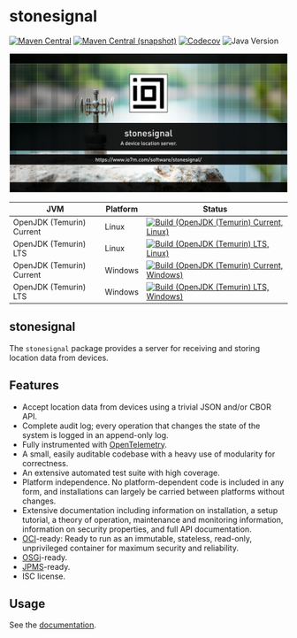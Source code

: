 stonesignal
===

[![Maven Central](https://img.shields.io/maven-central/v/com.io7m.stonesignal/com.io7m.stonesignal.svg?style=flat-square)](http://search.maven.org/#search%7Cga%7C1%7Cg%3A%22com.io7m.stonesignal%22)
[![Maven Central (snapshot)](https://img.shields.io/nexus/s/com.io7m.stonesignal/com.io7m.stonesignal?server=https%3A%2F%2Fs01.oss.sonatype.org&style=flat-square)](https://s01.oss.sonatype.org/content/repositories/snapshots/com/io7m/stonesignal/)
[![Codecov](https://img.shields.io/codecov/c/github/io7m-com/stonesignal.svg?style=flat-square)](https://codecov.io/gh/io7m-com/stonesignal)
![Java Version](https://img.shields.io/badge/21-java?label=java&color=e6c35c)

![com.io7m.stonesignal](./src/site/resources/stonesignal.jpg?raw=true)

| JVM | Platform | Status |
|-----|----------|--------|
| OpenJDK (Temurin) Current | Linux | [![Build (OpenJDK (Temurin) Current, Linux)](https://img.shields.io/github/actions/workflow/status/io7m-com/stonesignal/main.linux.temurin.current.yml)](https://www.github.com/io7m-com/stonesignal/actions?query=workflow%3Amain.linux.temurin.current)|
| OpenJDK (Temurin) LTS | Linux | [![Build (OpenJDK (Temurin) LTS, Linux)](https://img.shields.io/github/actions/workflow/status/io7m-com/stonesignal/main.linux.temurin.lts.yml)](https://www.github.com/io7m-com/stonesignal/actions?query=workflow%3Amain.linux.temurin.lts)|
| OpenJDK (Temurin) Current | Windows | [![Build (OpenJDK (Temurin) Current, Windows)](https://img.shields.io/github/actions/workflow/status/io7m-com/stonesignal/main.windows.temurin.current.yml)](https://www.github.com/io7m-com/stonesignal/actions?query=workflow%3Amain.windows.temurin.current)|
| OpenJDK (Temurin) LTS | Windows | [![Build (OpenJDK (Temurin) LTS, Windows)](https://img.shields.io/github/actions/workflow/status/io7m-com/stonesignal/main.windows.temurin.lts.yml)](https://www.github.com/io7m-com/stonesignal/actions?query=workflow%3Amain.windows.temurin.lts)|

## stonesignal

The `stonesignal` package provides a server for receiving and storing location
data from devices.

## Features

* Accept location data from devices using a trivial JSON and/or CBOR API.
* Complete audit log; every operation that changes the state of the system is
  logged in an append-only log.
* Fully instrumented with [OpenTelemetry](https://opentelemetry.io/).
* A small, easily auditable codebase with a heavy use of modularity for
  correctness.
* An extensive automated test suite with high coverage.
* Platform independence. No platform-dependent code is included in any form,
  and installations can largely be carried between platforms without changes.
* Extensive documentation including information on installation, a setup
  tutorial, a theory of operation, maintenance and monitoring information,
  information on security properties, and full API documentation.
* [OCI](https://opencontainers.org/)-ready: Ready to run as an immutable,
  stateless, read-only, unprivileged container for maximum security and
  reliability.
* [OSGi](https://www.osgi.org/)-ready.
* [JPMS](https://en.wikipedia.org/wiki/Java_Platform_Module_System)-ready.
* ISC license.

## Usage

See the [documentation](https://www.io7m.com/software/stonesignal).

